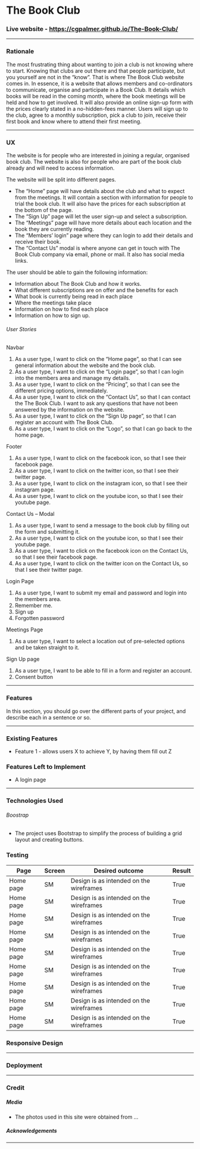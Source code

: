 # The Book Club

### Live website - https://cgpalmer.github.io/The-Book-Club/
___


### Rationale

The most frustrating thing about wanting to join a club is not knowing where to start. Knowing that clubs are out there and that people participate, but you yourself are not in the “know”. That is where The Book Club website comes in.
In essence, it is a website that allows members and co-ordinators to communicate, organise and participate in a Book Club. It details which books will be read in the coming month, where the book meetings will be held and how to get involved. It will also provide an online sign-up form with the prices clearly stated in a no-hidden-fees manner. 
Users will sign up to the club, agree to a monthly subscription, pick a club to join, receive their first book and know where to attend their first meeting.

___

### UX

The website is for people who are interested in joining a regular, organised book club. The website is also for people who are part of the book club already and will need to access information.  

The website will be split into different pages. 

   + The “Home” page will have details about the club and what to expect from the meetings. It will contain a section with information for people to trial the book club. It will also have the prices for each subscription at the bottom of the page.
   + The “Sign Up” page will let the user sign-up and select a subscription.
   + The “Meetings” page will have more details about each location and the book they are currently reading.
   + The “Members’ login” page where they can login to add their details and receive their book. 
   + The “Contact Us” modal is where anyone can get in touch with The Book Club company via email, phone or mail. It also has social media links.

The user should be able to gain the following information:

   + Information about The Book Club and how it works.
   + What different subscriptions are on offer and the benefits for each
   + What book is currently being read in each place
   + Where the meetings take place
   + Information on how to find each place
   + Information on how to sign up.

###### User Stories

Navbar

   1.	As a user type, I want to click on the “Home page”, so that I can see general information about the website and the book club. 
   2.	As a user type, I want to click on the “Login page”, so that I can login into the members area and manage my details. 
   3.	As a user type, I want to click on the “Pricing”, so that I can see the different pricing options, immediately. 
   4.	As a user type, I want to click on the “Contact Us”, so that I can contact the The Book Club. I want to ask any questions that have not been answered by the information on the website. 
   5.	As a user type, I want to click on the “Sign Up page”, so that I can register an account with The Book Club.  
   6.	As a user type, I want to click on the “Logo”, so that I can go back to the home page.  

Footer
   1.	As a user type, I want to click on the facebook icon, so that I see their facebook page.
   2.	As a user type, I want to click on the twitter icon, so that I see their twitter page.
   3.	As a user type, I want to click on the instagram icon, so that I see their instagram page.
   4.	As a user type, I want to click on the youtube icon, so that I see their youtube page.

Contact Us – Modal
   1.	As a user type, I want to send a message to the book club by filling out the form and submitting it.
   2.	As a user type, I want to click on the youtube icon, so that I see their youtube page.
   3.	As a user type, I want to click on the facebook icon on the Contact Us, so that I see their facebook page.
   4.	As a user type, I want to click on the twitter icon on the Contact Us, so that I see their twitter page.

Login Page

   1. As a user type, I want to submit my email and password and login into the members area. 
   2. Remember me.
   3. Sign up 
   4. Forgotten password


Meetings Page

   1. As a user type, I want to select a location out of pre-selected options and be taken straight to it. 

Sign Up page
   
   1. As a user type, I want to be able to fill in a form and register an account. 
   2. Consent button


___

### Features
In this section, you should go over the different parts of your project, and describe each in a sentence or so.

___

### Existing Features
   + Feature 1 - allows users X to achieve Y, by having them fill out Z

### Features Left to Implement
   + A login page
___

### Technologies Used

######	Boostrap 
   + The project uses Bootstrap to simplify the process of building a grid layout and creating buttons. 


### Testing

Page      | Screen      | Desired outcome | Result 
--------- | ----------- | --------------- | ---
Home page | SM          | Design is as intended on the wireframes | True
Home page | SM          | Design is as intended on the wireframes | True
Home page | SM          | Design is as intended on the wireframes | True
Home page | SM          | Design is as intended on the wireframes | True
Home page | SM          | Design is as intended on the wireframes | True
Home page | SM          | Design is as intended on the wireframes | True
Home page | SM          | Design is as intended on the wireframes | True
Home page | SM          | Design is as intended on the wireframes | True
Home page | SM          | Design is as intended on the wireframes | True



### Responsive Design
___

### Deployment


___

### Credit

##### Media
   + The photos used in this site were obtained from ...


##### Acknowledgements

___

